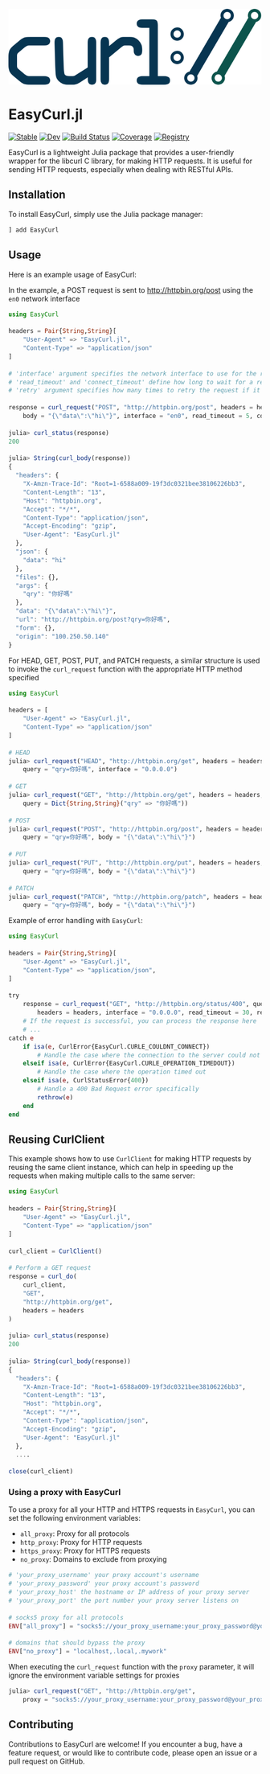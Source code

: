 ![EasyCurl.jl Logo](docs/src/assets/readme_logo.svg)

# EasyCurl.jl

[![Stable](https://img.shields.io/badge/docs-stable-blue.svg)](https://bhftbootcamp.github.io/EasyCurl.jl/stable)
[![Dev](https://img.shields.io/badge/docs-dev-blue.svg)](https://bhftbootcamp.github.io/EasyCurl.jl/dev)
[![Build Status](https://github.com/bhftbootcamp/EasyCurl.jl/actions/workflows/CI.yml/badge.svg?branch=master)](https://github.com/bhftbootcamp/EasyCurl.jl/actions/workflows/CI.yml?query=branch%3Amain)
[![Coverage](https://codecov.io/gh/bhftbootcamp/EasyCurl.jl/branch/master/graph/badge.svg)](https://codecov.io/gh/bhftbootcamp/EasyCurl.jl)
[![Registry](https://img.shields.io/badge/registry-General-4063d8)](https://github.com/JuliaRegistries/General)

EasyCurl is a lightweight Julia package that provides a user-friendly wrapper for the libcurl C library, for making HTTP requests. It is useful for sending HTTP requests, especially when dealing with RESTful APIs.

## Installation

To install EasyCurl, simply use the Julia package manager:

```julia
] add EasyCurl
```

## Usage

Here is an example usage of EasyCurl:

In the example, a POST request is sent to http://httpbin.org/post using the `en0` network interface

```julia
using EasyCurl

headers = Pair{String,String}[
    "User-Agent" => "EasyCurl.jl",
    "Content-Type" => "application/json"
]

# 'interface' argument specifies the network interface to use for the request
# 'read_timeout' and 'connect_timeout' define how long to wait for a response or connection
# 'retry' argument specifies how many times to retry the request if it fails initially

response = curl_request("POST", "http://httpbin.org/post", headers = headers, query = "qry=你好嗎",
    body = "{\"data\":\"hi\"}", interface = "en0", read_timeout = 5, connect_timeout = 10, retry = 10)

julia> curl_status(response)
200

julia> String(curl_body(response))
{
  "headers": {
    "X-Amzn-Trace-Id": "Root=1-6588a009-19f3dc0321bee38106226bb3",
    "Content-Length": "13",
    "Host": "httpbin.org",
    "Accept": "*/*",
    "Content-Type": "application/json",
    "Accept-Encoding": "gzip",
    "User-Agent": "EasyCurl.jl"
  },
  "json": {
    "data": "hi"
  },
  "files": {},
  "args": {
    "qry": "你好嗎"
  },
  "data": "{\"data\":\"hi\"}",
  "url": "http://httpbin.org/post?qry=你好嗎",
  "form": {},
  "origin": "100.250.50.140"
}
```

For HEAD, GET, POST, PUT, and PATCH requests, a similar structure is used to invoke the `curl_request` function with the appropriate HTTP method specified

```julia
using EasyCurl

headers = [
    "User-Agent" => "EasyCurl.jl",
    "Content-Type" => "application/json"
]

# HEAD
julia> curl_request("HEAD", "http://httpbin.org/get", headers = headers,
    query = "qry=你好嗎", interface = "0.0.0.0")

# GET
julia> curl_request("GET", "http://httpbin.org/get", headers = headers,
    query = Dict{String,String}("qry" => "你好嗎"))

# POST
julia> curl_request("POST", "http://httpbin.org/post", headers = headers,
    query = "qry=你好嗎", body = "{\"data\":\"hi\"}")

# PUT
julia> curl_request("PUT", "http://httpbin.org/put", headers = headers,
    query = "qry=你好嗎", body = "{\"data\":\"hi\"}")

# PATCH
julia> curl_request("PATCH", "http://httpbin.org/patch", headers = headers,
    query = "qry=你好嗎", body = "{\"data\":\"hi\"}")
```

Example of error handling with `EasyCurl`:

```julia
using EasyCurl

headers = Pair{String,String}[
    "User-Agent" => "EasyCurl.jl",
    "Content-Type" => "application/json",
]

try
    response = curl_request("GET", "http://httpbin.org/status/400", query = "echo=你好嗎",
        headers = headers, interface = "0.0.0.0", read_timeout = 30, retry = 1)
    # If the request is successful, you can process the response here
    # ...
catch e
    if isa(e, CurlError{EasyCurl.CURLE_COULDNT_CONNECT})
        # Handle the case where the connection to the server could not be made
    elseif isa(e, CurlError{EasyCurl.CURLE_OPERATION_TIMEDOUT})
        # Handle the case where the operation timed out
    elseif isa(e, CurlStatusError{400})
        # Handle a 400 Bad Request error specifically
        rethrow(e)
    end
end
```

## Reusing CurlClient

This example shows how to use `CurlClient` for making HTTP requests by reusing the same client instance, which can help in speeding up the requests when making multiple calls to the same server:

```julia
using EasyCurl

headers = Pair{String,String}[
    "User-Agent" => "EasyCurl.jl",
    "Content-Type" => "application/json"
]

curl_client = CurlClient()

# Perform a GET request
response = curl_do(
    curl_client,
    "GET",
    "http://httpbin.org/get",
    headers = headers
)

julia> curl_status(response)
200

julia> String(curl_body(response))
{
  "headers": {
    "X-Amzn-Trace-Id": "Root=1-6588a009-19f3dc0321bee38106226bb3",
    "Content-Length": "13",
    "Host": "httpbin.org",
    "Accept": "*/*",
    "Content-Type": "application/json",
    "Accept-Encoding": "gzip",
    "User-Agent": "EasyCurl.jl"
  },
  ....

close(curl_client)
```

### Using a proxy with EasyCurl

To use a proxy for all your HTTP and HTTPS requests in `EasyCurl`, you can set the following environment variables:

- `all_proxy`: Proxy for all protocols
- `http_proxy`: Proxy for HTTP requests
- `https_proxy`: Proxy for HTTPS requests
- `no_proxy`: Domains to exclude from proxying

```julia
# 'your_proxy_username' your proxy account's username
# 'your_proxy_password' your proxy account's password
# 'your_proxy_host' the hostname or IP address of your proxy server
# 'your_proxy_port' the port number your proxy server listens on

# socks5 proxy for all protocols
ENV["all_proxy"] = "socks5://your_proxy_username:your_proxy_password@your_proxy_host:your_proxy_port"

# domains that should bypass the proxy
ENV["no_proxy"] = "localhost,.local,.mywork"
```

When executing the `curl_request` function with the `proxy` parameter, it will ignore the environment variable settings for proxies

```julia
julia> curl_request("GET", "http://httpbin.org/get",
    proxy = "socks5://your_proxy_username:your_proxy_password@your_proxy_host:your_proxy_port")
```

## Contributing
Contributions to EasyCurl are welcome! If you encounter a bug, have a feature request, or would like to contribute code, please open an issue or a pull request on GitHub.
